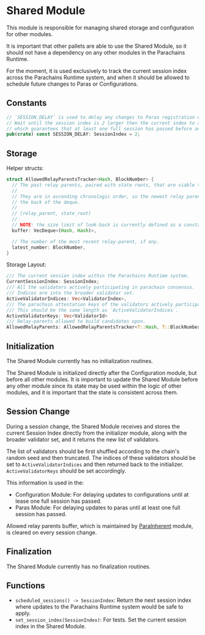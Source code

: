 # Shared Module

This module is responsible for managing shared storage and configuration for other modules.

It is important that other pallets are able to use the Shared Module, so it should not have a
dependency on any other modules in the Parachains Runtime.

For the moment, it is used exclusively to track the current session index across the Parachains
Runtime system, and when it should be allowed to schedule future changes to Paras or Configurations.

## Constants

```rust
// `SESSION_DELAY` is used to delay any changes to Paras registration or configurations.
// Wait until the session index is 2 larger then the current index to apply any changes,
// which guarantees that at least one full session has passed before any changes are applied.
pub(crate) const SESSION_DELAY: SessionIndex = 2;
```

## Storage

Helper structs:

```rust
struct AllowedRelayParentsTracker<Hash, BlockNumber> {
  // The past relay parents, paired with state roots, that are viable to build upon.
  //
  // They are in ascending chronologic order, so the newest relay parents are at
  // the back of the deque.
  //
  // (relay_parent, state_root)
  //
  // NOTE: the size limit of look-back is currently defined as a constant in Runtime.
  buffer: VecDeque<(Hash, Hash)>,

  // The number of the most recent relay-parent, if any.
  latest_number: BlockNumber,
}
```

Storage Layout:

```rust
/// The current session index within the Parachains Runtime system.
CurrentSessionIndex: SessionIndex;
/// All the validators actively participating in parachain consensus.
/// Indices are into the broader validator set.
ActiveValidatorIndices: Vec<ValidatorIndex>,
/// The parachain attestation keys of the validators actively participating in parachain consensus.
/// This should be the same length as `ActiveValidatorIndices`.
ActiveValidatorKeys: Vec<ValidatorId>
/// Relay-parents allowed to build candidates upon.
AllowedRelayParents: AllowedRelayParentsTracker<T::Hash, T::BlockNumber>,
```

## Initialization

The Shared Module currently has no initialization routines.

The Shared Module is initialized directly after the Configuration module, but before all other
modules. It is important to update the Shared Module before any other module since its state may be
used within the logic of other modules, and it is important that the state is consistent across
them.

## Session Change

During a session change, the Shared Module receives and stores the current Session Index directly from the initializer module, along with the broader validator set, and it returns the new list of validators.

The list of validators should be first shuffled according to the chain's random seed and then truncated. The indices of these validators should be set to `ActiveValidatorIndices` and then returned back to the initializer. `ActiveValidatorKeys` should be set accordingly.

This information is used in the:

* Configuration Module: For delaying updates to configurations until at lease one full session has
  passed.
* Paras Module: For delaying updates to paras until at least one full session has passed.

Allowed relay parents buffer, which is maintained by [ParaInherent](./parainherent.md) module, is cleared on every session change.

## Finalization

The Shared Module currently has no finalization routines.

## Functions

* `scheduled_sessions() -> SessionIndex`: Return the next session index where updates to the
  Parachains Runtime system would be safe to apply.
* `set_session_index(SessionIndex)`: For tests. Set the current session index in the Shared Module.
